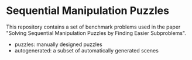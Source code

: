 # Sequential Manipulation Puzzles
This repository contains a set of benchmark problems used in the paper "Solving Sequential Manipulation Puzzles by Finding Easier Subproblems".

- puzzles: manually designed puzzles
- autogenerated: a subset of automatically generated scenes


